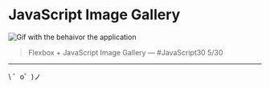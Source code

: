 JavaScript Image Gallery
========================

![Gif with the behaivor the application](./assets/img/page.gif)

> Flexbox + JavaScript Image Gallery — #JavaScript30 5/30

-------------------

\ ゜o゜)ノ
